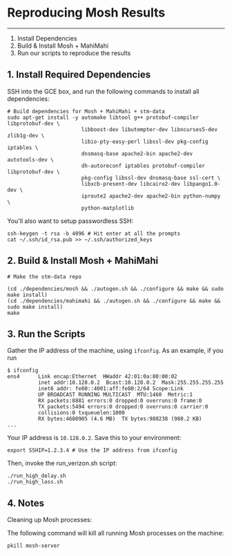 # Reproducing Mosh Results
---

1. Install Dependencies
2. Build & Install Mosh + MahiMahi
3. Run our scripts to reproduce the results

## 1. Install Required Dependencies

SSH into the GCE box, and run the following commands to install all dependencies:

```
# Build dependencies for Mosh + MahiMahi + stm-data
sudo apt-get install -y automake libtool g++ protobuf-compiler libprotobuf-dev \
                        libboost-dev libutempter-dev libncurses5-dev zlib1g-dev \
                        libio-pty-easy-perl libssl-dev pkg-config iptables \
                        dnsmasq-base apache2-bin apache2-dev autotools-dev \
                        dh-autoreconf iptables protobuf-compiler libprotobuf-dev \
                        pkg-config libssl-dev dnsmasq-base ssl-cert \
                        libxcb-present-dev libcairo2-dev libpango1.0-dev \
                        iproute2 apache2-dev apache2-bin python-numpy \
                        python-matplotlib
```

You'll also want to setup passwordless SSH:

```
ssh-keygen -t rsa -b 4096 # Hit enter at all the prompts
cat ~/.ssh/id_rsa.pub >> ~/.ssh/authorized_keys
```

## 2. Build & Install Mosh + MahiMahi

```
# Make the stm-data repo

(cd ./dependencies/mosh && ./autogen.sh && ./configure && make && sudo make install)
(cd ./dependencies/mahimahi && ./autogen.sh && ./configure && make && sudo make install)
make
```

## 3. Run the Scripts

Gather the IP address of the machine, using `ifconfig`. As an example, if you run

```
$ ifconfig
ens4      Link encap:Ethernet  HWaddr 42:01:0a:80:00:02
          inet addr:10.128.0.2  Bcast:10.128.0.2  Mask:255.255.255.255
          inet6 addr: fe80::4001:aff:fe80:2/64 Scope:Link
          UP BROADCAST RUNNING MULTICAST  MTU:1460  Metric:1
          RX packets:8881 errors:0 dropped:0 overruns:0 frame:0
          TX packets:5494 errors:0 dropped:0 overruns:0 carrier:0
          collisions:0 txqueuelen:1000
          RX bytes:4680905 (4.6 MB)  TX bytes:980238 (980.2 KB)
...
```

Your IP address is `10.128.0.2`. Save this to your environment:

```
export SSHIP=1.2.3.4 # Use the IP address from ifconfig
```

Then, invoke the run_verizon.sh script:

```
./run_high_delay.sh
./run_high_loss.sh
```


## 4. Notes

Cleaning up Mosh processes:

The following command will kill all running Mosh processes on the machine:

```
pkill mosh-server
```
